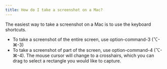 ```yaml
---
title: How do I take a screenshot on a Mac?
---
```


The easiest way to take a screenshot on a Mac is to use the keyboard shortcuts.

* To take a screenshot of the entire screen, use option-command-3 (⌥-⌘-3)
* To take a screenshot of part of the screen, use option-command-4 (⌥-⌘-4). The mouse cursor will change to a crosshairs, which you can drag to select a rectangle you would like to capture.